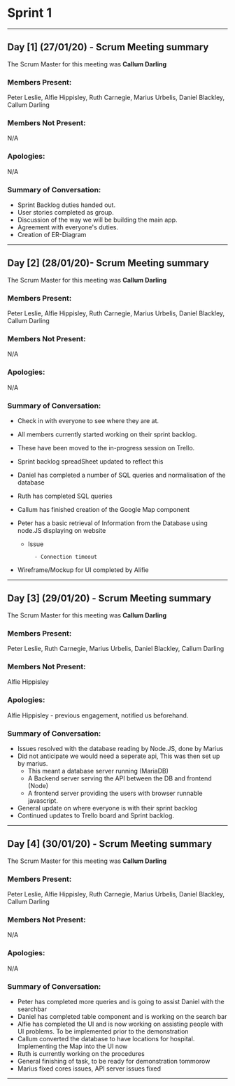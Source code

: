 # Sprint 1

---

## Day [1] (27/01/20) - Scrum Meeting summary
The Scrum Master for this meeting was **Callum Darling**

### Members Present:
Peter Leslie, Alfie Hippisley, Ruth Carnegie, Marius Urbelis, Daniel Blackley, Callum Darling

### Members Not Present:
N/A

### Apologies:
N/A

### Summary of Conversation:
- Sprint Backlog duties handed out. 
- User stories completed as group. 
- Discussion of the way we will be building the main app. 
- Agreement with everyone's duties. 
- Creation of ER-Diagram

---

## Day [2] (28/01/20)- Scrum Meeting summary
The Scrum Master for this meeting was **Callum Darling**

### Members Present:
Peter Leslie, Alfie Hippisley, Ruth Carnegie, Marius Urbelis, Daniel Blackley, Callum Darling

### Members Not Present:
N/A

### Apologies:
N/A

### Summary of Conversation:
- Check in with everyone to see where they are at. 
- All members currently started working on their sprint backlog. 
- These have been moved to the in-progress session on Trello. 
- Sprint backlog spreadSheet updated to reflect this
- Daniel has completed a number of SQL queries and normalisation of the database
- Ruth has completed SQL queries
- Callum has finished creation of the Google Map component
- Peter has a basic retrieval of Information from the Database using node.JS displaying on website 
    
    - Issue
    
            - Connection timeout
            
- Wireframe/Mockup for UI completed by Alifie


---


## Day [3] (29/01/20) - Scrum Meeting summary
The Scrum Master for this meeting was **Callum Darling**

### Members Present:
Peter Leslie, Ruth Carnegie, Marius Urbelis, Daniel Blackley, Callum Darling

### Members Not Present:
Alfie Hippisley

### Apologies:
Alfie Hippisley - previous engagement, notified us beforehand.

### Summary of Conversation:
- Issues resolved with the database reading by Node.JS, done by Marius
- Did not anticipate we would need a seperate api, This was then set up by marius.
    - This meant a database server running (MariaDB)
    - A Backend server serving the API between the DB and frontend (Node)
    - A frontend server providing the users with browser runnable javascript.
- General update on where everyone is with their sprint backlog
- Continued updates to Trello board and Sprint backlog.


---


## Day [4] (30/01/20) - Scrum Meeting summary
The Scrum Master for this meeting was **Callum Darling**

### Members Present:
Peter Leslie, Alfie Hippisley, Ruth Carnegie, Marius Urbelis, Daniel Blackley, Callum Darling

### Members Not Present:
N/A

### Apologies:
N/A

### Summary of Conversation:
- Peter has completed more queries and is going to assist Daniel with the searchbar
- Daniel has completed table component and is working on the search bar 
- Alfie has completed the UI and is now working on assisting people with UI problems. To be implemented prior to the demonstration
- Callum converted the database to have locations for hospital. Implementing the Map into the UI now
- Ruth is currently working on the procedures
- General finishing of task, to be ready for demonstration tommorow 
- Marius fixed cores issues, API server issues fixed


---


